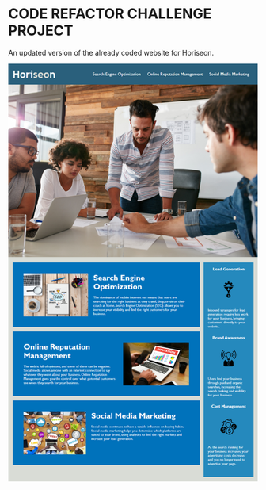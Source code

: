 # CODE REFACTOR CHALLENGE PROJECT
An updated version of the already coded website for Horiseon.
 <link href="./https://nite1217.github.io/Level-One/.">
 <img src="./assets/images/Horiseon-img.png" alt="screenshot of website"/>